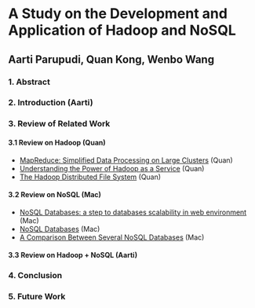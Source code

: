 # A Study on the Development and Application of Hadoop and NoSQL 

## Aarti Parupudi, Quan Kong, Wenbo Wang

### 1. Abstract

### 2. Introduction (Aarti)

### 3. Review of Related Work

#### 3.1 Review on Hadoop (Quan)

* [MapReduce: Simplified Data Processing on Large Clusters](https://www.usenix.org/legacy/publications/library/proceedings/osdi04/tech/full_papers/dean/dean_html/index.html) (Quan)
* [Understanding the Power of Hadoop as a Service](https://docs.google.com/file/d/0BwMVEMCs7KRNNWIyT3hiRXhLWms/edit) (Quan)
* [The Hadoop Distributed File System](https://docs.google.com/file/d/0B2_4GOBGjarzTkdLZDBNbVdYTXM/edit) (Quan)


#### 3.2 Review on NoSQL (Mac)

* [NoSQL Databases: a step to databases scalability in web environment](https://docs.google.com/file/d/0B2_4GOBGjarzckFhYmxkODNkVUE/edit) (Mac)
* [NoSQL Databases](https://docs.google.com/file/d/0B2_4GOBGjarzaTdjcFhoODZVQWs/edit) (Mac)
* [A Comparison Between Several NoSQL Databases](https://docs.google.com/file/d/0B2_4GOBGjarzdnpWUk1GQjFndU0/edit?usp=drive_web) (Mac)

#### 3.3 Review on Hadoop + NoSQL (Aarti)

### 4. Conclusion

### 5. Future Work